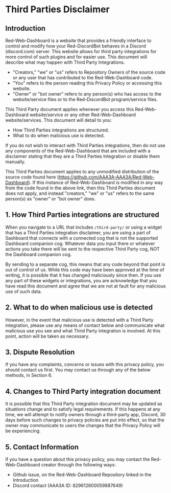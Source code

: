 # Third Parties Disclaimer

## Introduction
Red-Web-Dashboard is a website that provides a friendly interface to control and modify how your Red-DiscordBot behaves in a Discord (discord.com) server. This website allows for third party integrations for more control of such plugins and for easier use. This document will describe what may happen with Third Party Integrations.
- "Creators," "we" or "us" refers to Repository Owners of the source code or any user that has contributed to the Red-Web-Dashboard code.
- "You" refers to the person reading this Privacy Policy or accessing this website.
- "Owner" or "bot owner" refers to any person(s) who has access to the website/service files or to the Red-DiscordBot program/service files.

This Third Party document applies whenever you access this Red-Web-Dashboard website/service or any other Red-Web-Dashboard website/services. This document will detail to you:
- How Third Parties integrations are structured.
- What to do when malicious use is detected.

If you do not wish to interact with Third Parties integrations, then do not use any components of the Red-Web-Dashboard that are included with a disclaimer stating that they are a Third Parties Integration or disable them manually.

This Third Parties document applies to any unmodified distribution of the source code found here (https://github.com/AAA3A-AAA3A/Red-Web-Dashboard). If this instance of Red-Web-Dashboard is modified in any way from the code found in the above link, then this Third Parties document does not apply, and instead "creators," "we" or "us" refers to the same person(s) as "owner" or "bot owner" does.

## 1. How Third Parties integrations are structured
When you navigate to a URL that includes `/third-party/` or using a widget that has a Third Parties integration disclaimer, you are using a part of Sashboard that connects with a connected cog that is not the supported Dashboard companion cog. Whatever data you input there or whatever actions you take there will be sent to the respective Third Party cog, NOT the Dashboard companion cog.

By sending to a separate cog, this means that any code beyond that point is out of control of us. While this code may have been approved at the time of writing, it is possible that it has changed maliciously since then. If you use any part of these widgets or integrations, you are acknowledge that you have read this document and agree that we are not at fault for any malicious use of such data.

## 2. What to do when malicious use is detected
However, in the event that malicious use is detected with a Third Party integration, please use any means of contact below and communicate what malicious use you see and what Third Party integration is involved. At this point, action will be taken as necessary.

## 3. Dispute Resolution
If you have any complaints, concerns or issues with this privacy policy, you should contact us first. You may contact us through any of the below methods, in Section 6.

## 4. Changes to Third Party integration document
It is possible that this Third Party integration document may be updated as situations change and to satisfy legal requirements. If this happens at any time, we will attempt to notify owners through a third-party app, Discord, 30 days before such changes to privacy policies are put into effect, so that the owner may communicate to users the changes that the Privacy Policy will be experiencing.

## 5. Contact Information
If you have a question about this privacy policy, you may contact the Red-Web-Dashboard creator through the following ways:
- Github issue, on the Red-Web-Dashboard Repository linked in the Introduction
- Discord contact (AAA3A ID: 829612600059887649)